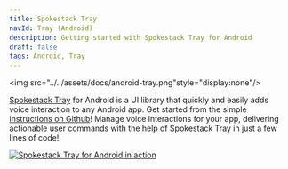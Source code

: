 ```yaml
---
title: Spokestack Tray
navId: Tray (Android)
description: Getting started with Spokestack Tray for Android
draft: false
tags: Android, Tray
---
```


<img src="../../assets/docs/android-tray.png"style="display:none"/>

[Spokestack Tray](/docs/concepts/tray) for Android is a UI library that quickly and easily adds voice interaction to any Android app. Get started from the simple [instructions on Github](https://github.com/spokestack/spokestack-tray-android/#usage)! Manage voice interactions for your app, delivering actionable user commands with the help of Spokestack Tray in just a few lines of code!

[![Spokestack Tray for Android in action](https://raw.githubusercontent.com/spokestack/spokestack-tray-android/main/example/tray_demo.gif)](https://raw.githubusercontent.com/spokestack/spokestack-tray-android/main/example/tray_demo.gif)
